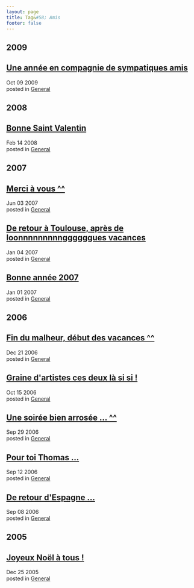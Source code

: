 ```yaml
---
layout: page
title: Tag&#58; Amis
footer: false
---
```


<div id="blog-archives" class="category">
<h2>2009</h2>

<article>
<h1><a href="/2009/10/09/une-annee-en-compagnie-de-sympatiques-amis/index.html">Une année en compagnie de sympatiques amis</a></h1>
<time datetime="2009-10-09T00:00:00-06:00" pubdate><span class='month'>Oct</span> <span class='day'>09</span> <span class='year'>2009</span></time>
<footer>
<span class="categories">posted in 
<a href='/categories/general/'>General</a></span>
</footer>
</article>
<h2>2008</h2>

<article>
<h1><a href="/2008/02/14/bonne-saint-valentin/index.html">Bonne Saint Valentin</a></h1>
<time datetime="2008-02-14T00:00:00-06:00" pubdate><span class='month'>Feb</span> <span class='day'>14</span> <span class='year'>2008</span></time>
<footer>
<span class="categories">posted in 
<a href='/categories/general/'>General</a></span>
</footer>
</article>
<h2>2007</h2>

<article>
<h1><a href="/2007/06/03/merci-a-vous/index.html">Merci à vous ^^</a></h1>
<time datetime="2007-06-03T00:00:00-06:00" pubdate><span class='month'>Jun</span> <span class='day'>03</span> <span class='year'>2007</span></time>
<footer>
<span class="categories">posted in 
<a href='/categories/general/'>General</a></span>
</footer>
</article>

<article>
<h1><a href="/2007/01/04/de-retour-a-toulouse-apres-de-loonnnnnnnnnggggggues-vacances/index.html">De retour à Toulouse, après de loonnnnnnnnnggggggues vacances</a></h1>
<time datetime="2007-01-04T00:00:00-06:00" pubdate><span class='month'>Jan</span> <span class='day'>04</span> <span class='year'>2007</span></time>
<footer>
<span class="categories">posted in 
<a href='/categories/general/'>General</a></span>
</footer>
</article>

<article>
<h1><a href="/2007/01/01/bonne-annee-2007/index.html">Bonne année 2007</a></h1>
<time datetime="2007-01-01T00:00:00-06:00" pubdate><span class='month'>Jan</span> <span class='day'>01</span> <span class='year'>2007</span></time>
<footer>
<span class="categories">posted in 
<a href='/categories/general/'>General</a></span>
</footer>
</article>
<h2>2006</h2>

<article>
<h1><a href="/2006/12/21/fin-du-malheur-debut-des-vacances/index.html">Fin du malheur, début des vacances ^^</a></h1>
<time datetime="2006-12-21T00:00:00-06:00" pubdate><span class='month'>Dec</span> <span class='day'>21</span> <span class='year'>2006</span></time>
<footer>
<span class="categories">posted in 
<a href='/categories/general/'>General</a></span>
</footer>
</article>

<article>
<h1><a href="/2006/10/15/graine-dartistes-ces-deux-la-si-si/index.html">Graine d'artistes ces deux là si si !</a></h1>
<time datetime="2006-10-15T00:00:00-06:00" pubdate><span class='month'>Oct</span> <span class='day'>15</span> <span class='year'>2006</span></time>
<footer>
<span class="categories">posted in 
<a href='/categories/general/'>General</a></span>
</footer>
</article>

<article>
<h1><a href="/2006/09/29/une-soiree-bien-arrosee/index.html">Une soirée bien arrosée ... ^^</a></h1>
<time datetime="2006-09-29T00:00:00-06:00" pubdate><span class='month'>Sep</span> <span class='day'>29</span> <span class='year'>2006</span></time>
<footer>
<span class="categories">posted in 
<a href='/categories/general/'>General</a></span>
</footer>
</article>

<article>
<h1><a href="/2006/09/12/pour-toi-thomas/index.html">Pour toi Thomas ...</a></h1>
<time datetime="2006-09-12T00:00:00-06:00" pubdate><span class='month'>Sep</span> <span class='day'>12</span> <span class='year'>2006</span></time>
<footer>
<span class="categories">posted in 
<a href='/categories/general/'>General</a></span>
</footer>
</article>

<article>
<h1><a href="/2006/09/08/de-retour-despagne/index.html">De retour d'Espagne ...</a></h1>
<time datetime="2006-09-08T00:00:00-06:00" pubdate><span class='month'>Sep</span> <span class='day'>08</span> <span class='year'>2006</span></time>
<footer>
<span class="categories">posted in 
<a href='/categories/general/'>General</a></span>
</footer>
</article>
<h2>2005</h2>

<article>
<h1><a href="/2005/12/25/joyeux-noel-a-tous/index.html">Joyeux Noël à tous !</a></h1>
<time datetime="2005-12-25T00:00:00-06:00" pubdate><span class='month'>Dec</span> <span class='day'>25</span> <span class='year'>2005</span></time>
<footer>
<span class="categories">posted in 
<a href='/categories/general/'>General</a></span>
</footer>
</article>
</div>
